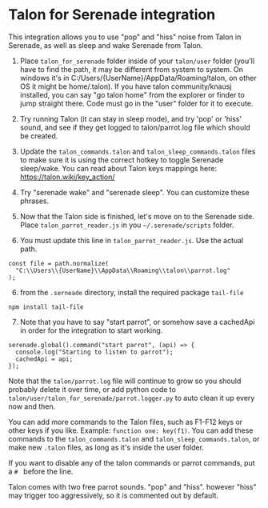 # Talon for Serenade integration

This integration allows you to use "pop" and "hiss" noise from Talon in Serenade, as well as sleep and wake Serenade from Talon.

1. Place `talon_for_serenade` folder inside of your `talon/user` folder (you'll have to find the path, it may be different from system to system. On windows it's in C:/Users/{UserName}/AppData/Roaming/talon, on other OS it might be home/.talon). If you have talon community/knausj installed, you can say "go talon home" from the explorer or finder to jump straight there. Code must go in the "user" folder for it to execute.

2. Try running Talon (it can stay in sleep mode), and try 'pop' or 'hiss' sound, and see if they get logged to talon/parrot.log file which should be created.

3. Update the `talon_commands.talon` and `talon_sleep_commands.talon` files to make sure it is using the correct hotkey to toggle Serenade sleep/wake. You can read about Talon keys mappings here: https://talon.wiki/key_action/

4. Try "serenade wake" and "serenade sleep". You can customize these phrases.

5. Now that the Talon side is finished, let's move on to the Serenade side. Place `talon_parrot_reader.js` in you `~/.serenade/scripts` folder.

5. You must update this line in `talon_parrot_reader.js`. Use the actual path.
```
const file = path.normalize(
  "C:\\Users\\{UserName}\\AppData\\Roaming\\talon\\parrot.log"
);
```

6. from the `.serneade` directory, install the required package `tail-file`
```
npm install tail-file
```

7. Note that you have to say "start parrot", or somehow save a cachedApi in order for the integration to start working.
```
serenade.global().command("start parrot", (api) => {
  console.log("Starting to listen to parrot");
  cachedApi = api;
});
```

Note that the `talon/parrot.log` file will continue to grow so you should probably delete it over time, or add python code to `talon/user/talon_for_serenade/parrot.logger.py` to auto clean it up every now and then.

You can add more commands to the Talon files, such as F1-F12 keys or other keys if you like. Example: `function one: key(f1)`. You can add these commands to the `talon_commands.talon` and `talon_sleep_commands.talon`, or make new `.talon` files, as long as it's inside the user folder.

If you want to disable any of the talon commands or parrot commands, put a `# ` before the line.

Talon comes with two free parrot sounds. "pop" and "hiss". however "hiss" may trigger too aggressively, so it is commented out by default.